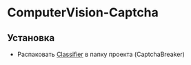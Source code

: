 # ComputerVision-Captcha

## Установка

- Распаковать [Classifier](https://drive.google.com/open?id=0B9V5TqV58XglUWFnbW05MnlIOVU) в папку проекта (CaptchaBreaker)
